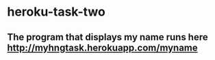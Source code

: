 # heroku-task-two

## The program that displays my name runs here http://myhngtask.herokuapp.com/myname
